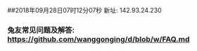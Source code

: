 ##2018年09月28日07时12分07秒 新址: 142.93.24.230
### 兔友常见问题及解答: https://github.com/wanggonging/d/blob/w/FAQ.md
